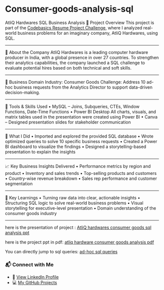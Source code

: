 # Consumer-goods-analysis-sql
AtliQ Hardwares SQL Business Analysis
🚀 Project Overview
This project is part of the [Codebasics Resume Project Challenge](https://codebasics.io/challenges/codebasics-resume-project-challenge/7), where I analyzed real-world business problems for an imaginary company, AtliQ Hardwares, using SQL.
________________________________________
🏢 About the Company
AtliQ Hardwares is a leading computer hardware producer in India, with a global presence in over 27 countries. To strengthen their analytics capabilities, the company launched a SQL challenge to evaluate potential hires based on both technical and soft skills.
________________________________________
💼 Business Domain
Industry: Consumer Goods
Challenge: Address 10 ad-hoc business requests from the Analytics Director to support data-driven decision-making.
________________________________________
🧰 Tools & Skills Used
•	MySQL – Joins, Subqueries, CTEs, Window Functions, Date-Time Functions
•	Power BI Desktop All charts, visuals, and matrix tables used in the presentation were created using Power BI 
•	Canva – Designed presentation slides for stakeholder communication
________________________________________
📌 What I Did
•	Imported and explored the provided SQL database
•	Wrote optimized queries to solve 10 specific business requests
•	Created a Power BI dashboard to visualize the findings
•	Designed a storytelling-based presentation to explain the insights
________________________________________


📈 Key Business Insights Delivered
•	Performance metrics by region and product
•	Inventory and sales trends
•	Top-selling products and customers
•	Country-wise revenue breakdown
•	Sales rep performance and customer segmentation
________________________________________
🎯 Key Learnings
•	Turning raw data into clear, actionable insights
•	Structuring SQL logic to solve real-world business problems
•	Visual storytelling for executive-level presentation
•	Domain understanding of the consumer goods industry

_______________________________________________
here is the presentation of project :
[AtliQ hardwares consumer goods sql analysis ppt](https://github.com/AnuguAbhilashreddy/Consumer-goods-analysis-sql/blob/main/Consumer%20Goods%20Insights.pptx)

here is the project ppt in pdf:
[atliq hardware consumer goods analysis pdf](https://github.com/AnuguAbhilashreddy/Consumer-goods-analysis-sql/blob/main/Consumer%20Goods%20Analysis-SQL.pdf)

You can directly jump to sql queries:
[ad-hoc sql queries](https://github.com/AnuguAbhilashreddy/Consumer-goods-analysis-sql/blob/main/ad_hoc%20Queries.sql)


### 📬 Connect with Me

- 🔗 [View LinkedIn Profile](https://www.linkedin.com/in/abhilashreddyanugu)
- 💻 [My GitHub Projects](https://github.com/AnuguAbhilashreddy)

